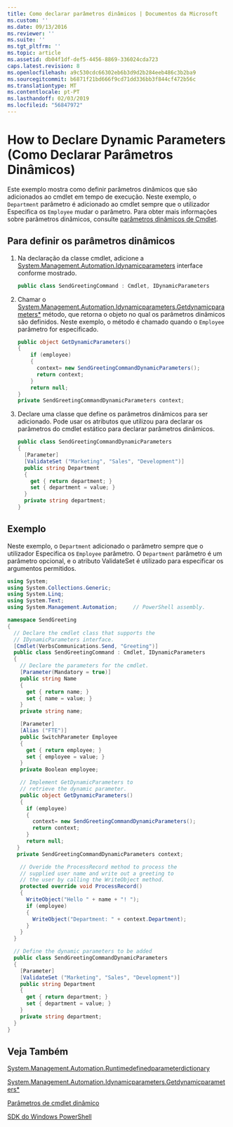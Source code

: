 ```yaml
---
title: Como declarar parâmetros dinâmicos | Documentos da Microsoft
ms.custom: ''
ms.date: 09/13/2016
ms.reviewer: ''
ms.suite: ''
ms.tgt_pltfrm: ''
ms.topic: article
ms.assetid: db04f1df-def5-4456-8869-336024cda723
caps.latest.revision: 8
ms.openlocfilehash: a9c530cdc66302eb6b3d9d2b284eeb486c3b2ba9
ms.sourcegitcommit: b6871f21bd666f9cd71dd336bb3f844cf472b56c
ms.translationtype: MT
ms.contentlocale: pt-PT
ms.lasthandoff: 02/03/2019
ms.locfileid: "56847972"
---
```

# <a name="how-to-declare-dynamic-parameters"></a>How to Declare Dynamic Parameters (Como Declarar Parâmetros Dinâmicos)

Este exemplo mostra como definir parâmetros dinâmicos que são adicionados ao cmdlet em tempo de execução. Neste exemplo, o `Department` parâmetro é adicionado ao cmdlet sempre que o utilizador Especifica os `Employee` mudar o parâmetro. Para obter mais informações sobre parâmetros dinâmicos, consulte [parâmetros dinâmicos de Cmdlet](./cmdlet-dynamic-parameters.md).

## <a name="to-define-dynamic-parameters"></a>Para definir os parâmetros dinâmicos

1. Na declaração da classe cmdlet, adicione a [System.Management.Automation.Idynamicparameters](/dotnet/api/System.Management.Automation.IDynamicParameters) interface conforme mostrado.

   ```csharp
   public class SendGreetingCommand : Cmdlet, IDynamicParameters
   ```

2. Chamar o [System.Management.Automation.Idynamicparameters.Getdynamicparameters*](/dotnet/api/System.Management.Automation.IDynamicParameters.GetDynamicParameters) método, que retorna o objeto no qual os parâmetros dinâmicos são definidos. Neste exemplo, o método é chamado quando o `Employee` parâmetro for especificado.

   ```csharp
   public object GetDynamicParameters()
   {
       if (employee)
       {
         context= new SendGreetingCommandDynamicParameters();
         return context;
       }
       return null;
   }
   private SendGreetingCommandDynamicParameters context;
   ```

3. Declare uma classe que define os parâmetros dinâmicos para ser adicionado. Pode usar os atributos que utilizou para declarar os parâmetros do cmdlet estático para declarar parâmetros dinâmicos.

   ```csharp
   public class SendGreetingCommandDynamicParameters
   {
     [Parameter]
     [ValidateSet ("Marketing", "Sales", "Development")]
     public string Department
     {
       get { return department; }
       set { department = value; }
     }
     private string department;
   }
   ```

## <a name="example"></a>Exemplo

Neste exemplo, o `Department` adicionado o parâmetro sempre que o utilizador Especifica os `Employee` parâmetro. O `Department` parâmetro é um parâmetro opcional, e o atributo ValidateSet é utilizado para especificar os argumentos permitidos.

```csharp
using System;
using System.Collections.Generic;
using System.Linq;
using System.Text;
using System.Management.Automation;     // PowerShell assembly.

namespace SendGreeting
{
  // Declare the cmdlet class that supports the
  // IDynamicParameters interface.
  [Cmdlet(VerbsCommunications.Send, "Greeting")]
  public class SendGreetingCommand : Cmdlet, IDynamicParameters
  {
    // Declare the parameters for the cmdlet.
    [Parameter(Mandatory = true)]
    public string Name
    {
      get { return name; }
      set { name = value; }
    }
    private string name;

    [Parameter]
    [Alias ("FTE")]
    public SwitchParameter Employee
    {
      get { return employee; }
      set { employee = value; }
    }
    private Boolean employee;

    // Implement GetDynamicParameters to
    // retrieve the dynamic parameter.
    public object GetDynamicParameters()
    {
      if (employee)
      {
        context= new SendGreetingCommandDynamicParameters();
        return context;
      }
      return null;
   }
   private SendGreetingCommandDynamicParameters context;

    // Overide the ProcessRecord method to process the
    // supplied user name and write out a greeting to
    // the user by calling the WriteObject method.
    protected override void ProcessRecord()
    {
      WriteObject("Hello " + name + "! ");
      if (employee)
      {
        WriteObject("Department: " + context.Department);
      }
    }
  }

  // Define the dynamic parameters to be added
  public class SendGreetingCommandDynamicParameters
  {
    [Parameter]
    [ValidateSet ("Marketing", "Sales", "Development")]
    public string Department
    {
      get { return department; }
      set { department = value; }
    }
    private string department;
  }
}
```

## <a name="see-also"></a>Veja Também

[System.Management.Automation.Runtimedefinedparameterdictionary](/dotnet/api/System.Management.Automation.RuntimeDefinedParameterDictionary)

[System.Management.Automation.Idynamicparameters.Getdynamicparameters*](/dotnet/api/System.Management.Automation.IDynamicParameters.GetDynamicParameters)

[Parâmetros de cmdlet dinâmico](./cmdlet-dynamic-parameters.md)

[SDK do Windows PowerShell](../windows-powershell-reference.md)